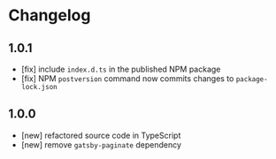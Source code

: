 # Changelog

## 1.0.1

- [fix] include `index.d.ts` in the published NPM package
- [fix] NPM `postversion` command now commits changes to `package-lock.json`

## 1.0.0

- [new] refactored source code in TypeScript
- [new] remove `gatsby-paginate` dependency
